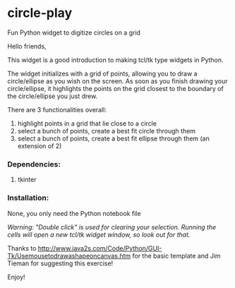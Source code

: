 # circle-play
Fun Python widget to digitize circles on a grid


Hello friends,

This widget is a good introduction to making tcl/tk type widgets in Python.

The widget initializes with a grid of points, allowing you to draw a circle/ellipse as you wish on the screen. As soon as you finish drawing your circle/ellipse, it highlights the points on the grid closest to the boundary of the circle/ellipse you just drew.

There are 3 functionalities overall:
1. highlight points in a grid that lie close to a circle
2. select a bunch of points, create a best fit circle through them
3. select a bunch of points, create a best fit ellipse through them (an extension of 2)

### Dependencies:
1. tkinter

### Installation:
None, you only need the Python notebook file

*Warning: "Double click" is used for clearing your selection. Running the cells will open a new tcl/tk widget window, so look out for that.*

Thanks to http://www.java2s.com/Code/Python/GUI-Tk/Usemousetodrawashapeoncanvas.htm for the basic template and Jim Tieman for suggesting this exercise!



Enjoy!

